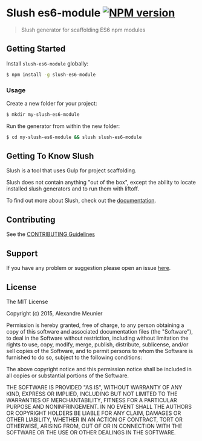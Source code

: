 # Slush es6-module [![NPM version](https://img.shields.io/npm/v/slush-es6-module.svg?style=flat-square)](https://www.npmjs.com/package/gulp-inject-template)

> Slush generator for scaffolding ES6 npm modules


## Getting Started

Install `slush-es6-module` globally:

```bash
$ npm install -g slush-es6-module
```

### Usage

Create a new folder for your project:

```bash
$ mkdir my-slush-es6-module
```

Run the generator from within the new folder:

```bash
$ cd my-slush-es6-module && slush slush-es6-module
```

## Getting To Know Slush

Slush is a tool that uses Gulp for project scaffolding.

Slush does not contain anything "out of the box", except the ability to locate installed slush generators and to run them with liftoff.

To find out more about Slush, check out the [documentation](https://github.com/slushjs/slush).

## Contributing

See the [CONTRIBUTING Guidelines](https://github.com/alexandermeunier/slush-es6-module/blob/master/CONTRIBUTING.md)

## Support
If you have any problem or suggestion please open an issue [here](https://github.com/alexandermeunier/slush-es6-module/issues).

## License 

The MIT License

Copyright (c) 2015, Alexandre Meunier

Permission is hereby granted, free of charge, to any person
obtaining a copy of this software and associated documentation
files (the "Software"), to deal in the Software without
restriction, including without limitation the rights to use,
copy, modify, merge, publish, distribute, sublicense, and/or sell
copies of the Software, and to permit persons to whom the
Software is furnished to do so, subject to the following
conditions:

The above copyright notice and this permission notice shall be
included in all copies or substantial portions of the Software.

THE SOFTWARE IS PROVIDED "AS IS", WITHOUT WARRANTY OF ANY KIND,
EXPRESS OR IMPLIED, INCLUDING BUT NOT LIMITED TO THE WARRANTIES
OF MERCHANTABILITY, FITNESS FOR A PARTICULAR PURPOSE AND
NONINFRINGEMENT. IN NO EVENT SHALL THE AUTHORS OR COPYRIGHT
HOLDERS BE LIABLE FOR ANY CLAIM, DAMAGES OR OTHER LIABILITY,
WHETHER IN AN ACTION OF CONTRACT, TORT OR OTHERWISE, ARISING
FROM, OUT OF OR IN CONNECTION WITH THE SOFTWARE OR THE USE OR
OTHER DEALINGS IN THE SOFTWARE.

